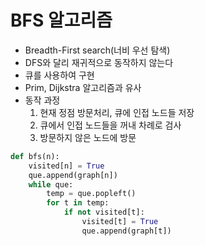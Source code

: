 # BFS 알고리즘

- Breadth-First search(너비 우선 탐색)
- DFS와 달리 재귀적으로 동작하지 않는다
- 큐를 사용하여 구현
- Prim, Dijkstra 알고리즘과 유사
- 동작 과정
    1. 현재 정점 방문처리, 큐에 인접 노드들 저장
    2. 큐에서 인접 노드들을 꺼내 차례로 검사
    3. 방문하지 않은 노드에 방문

```python
def bfs(n):
    visited[n] = True
    que.append(graph[n])
    while que:
        temp = que.popleft()
        for t in temp:
            if not visited[t]:
                visited[t] = True
                que.append(graph[t])
```